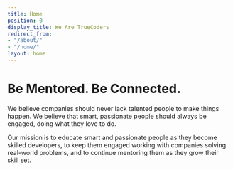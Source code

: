 ```yaml
---
title: Home
position: 0
display_title: We Are TrueCoders
redirect_from:
- "/about/"
- "/home/"
layout: home
---
```


# Be Mentored. Be Connected.

We believe companies should never lack talented people to make things happen. We believe that smart, passionate people should always be engaged, doing what they love to do.

Our mission is to educate smart and passionate people as they become skilled developers, to keep them engaged working with companies solving real-world problems, and to continue mentoring them as they grow their skill set.
